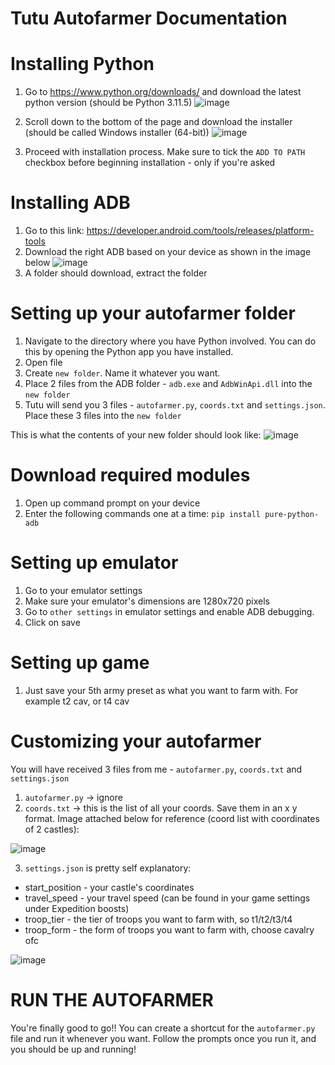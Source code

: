# Tutu Autofarmer Documentation

# Installing Python
1. Go to https://www.python.org/downloads/ and download the latest python version (should be Python 3.11.5)
![image](https://github.com/RabbidTurkey/tutuautofarmerdocs/assets/76893259/0b28e5d3-ffcc-4e90-b754-1d6727b0e4bb)

2. Scroll down to the bottom of the page and download the installer (should be called Windows installer (64-bit))
![image](https://github.com/RabbidTurkey/tutuautofarmerdocs/assets/76893259/4eead1cc-e68a-4481-a746-f7e83252b836)
3. Proceed with installation process. Make sure to tick the `ADD TO PATH` checkbox before beginning installation - only if you're asked

# Installing ADB
1. Go to this link: https://developer.android.com/tools/releases/platform-tools
2. Download the right ADB based on your device as shown in the image below
![image](https://github.com/RabbidTurkey/tutuautofarmerdocs/assets/76893259/2e7c0337-549e-43f9-8e81-17b867547b9a)
3. A folder should download, extract the folder

# Setting up your autofarmer folder
1. Navigate to the directory where you have Python involved. You can do this by opening the Python app you have installed.
2. Open file
3. Create `new folder`. Name it whatever you want.
4. Place 2 files from the ADB folder - `adb.exe` and `AdbWinApi.dll` into the `new folder`
5. Tutu will send you 3 files - `autofarmer.py`, `coords.txt` and `settings.json`. Place these 3 files into the `new folder`

This is what the contents of your new folder should look like:
![image](https://github.com/RabbidTurkey/tutuautofarmerdocs/assets/76893259/07fa441f-52c0-4335-bdd3-72c181d26432)

# Download required modules
1. Open up command prompt on your device
2. Enter the following commands one at a time: `pip install pure-python-adb`

# Setting up emulator
1. Go to your emulator settings
2. Make sure your emulator's dimensions are 1280x720 pixels
3. Go to `other settings` in emulator settings and enable ADB debugging.
4. Click on save

# Setting up game
1. Just save your 5th army preset as what you want to farm with. For example t2 cav, or t4 cav

# Customizing your autofarmer
You will have received 3 files from me - `autofarmer.py`, `coords.txt` and `settings.json`
1. `autofarmer.py` -> ignore
2. `coords.txt` -> this is the list of all your coords. Save them in an x y format. Image attached below for reference (coord list with coordinates of 2 castles):

![image](https://github.com/RabbidTurkey/tutuautofarmerdocs/assets/76893259/06e188fa-154a-4bf0-a8d6-bcda90a4144c)

3. `settings.json` is pretty self explanatory: 
 - start_position - your castle's coordinates
 - travel_speed - your travel speed (can be found in your game settings under Expedition boosts)
 - troop_tier - the tier of troops you want to farm with, so t1/t2/t3/t4
 - troop_form - the form of troops you want to farm with, choose cavalry ofc

![image](https://github.com/RabbidTurkey/tutuautofarmerdocs/assets/76893259/ec8cbb88-515f-433f-83e9-78b9ceb581a5)

# RUN THE AUTOFARMER
You're finally good to go!! You can create a shortcut for the `autofarmer.py` file and run it whenever you want. Follow the prompts once you run it, and you should be up and running!

